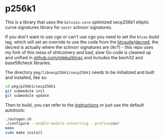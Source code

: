 # p256k1

This is a library that uses the `bitcoin-core` optimized secp256k1 elliptic
curve signatures library for `nostr` schnorr signatures.

If you don't want to use cgo or can't use cgo you need to set the `btcec` 
build tag, which will set an override to use the code from the 
[btcsuite](https://github.com/btcsuite/btcd)/[decred](https://github.com/decred/dcrd/tree/master/dcrec), 
the decred is actually where the schnorr signatures are (ikr?) - this repo 
uses my fork of this mess of shitcoinery and bad, slow Go code is cleaned up 
and unified in [github.com/mleku/btcec](https://github.com/mleku/btcec) and 
includes the bech32 and base58check libraries. 

The directory `pkg/libsecp256k1/secp256k1` needs to be initialized and built
and installed, like so:

```bash
cd pkg/p256k1/secp256k1
git submodule init
git submodule update
```

Then to build, you can refer to the [instructions](./secp256k1/README.md) or
just use the default autotools:

```bash
./autogen.sh
./configure --enable-module-schnorrsig --prefix=/usr
make
sudo make install
```